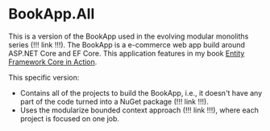 # BookApp.All

This is a version of the BookApp used in the evolving modular monoliths series (!!! link !!!). The BookApp is a e-commerce web app build around ASP.NET Core and EF Core. This application features in my book [Entity Framework Core in Action](https://bit.ly/EfCoreBook2).

This specific version:

- Contains all of the projects to build the BookApp, i.e., it doesn't have any part of the code turned into a NuGet package (!!! link !!!).
- Uses the modularize bounded context approach (!!! link !!!), where each project is focused on one job.


